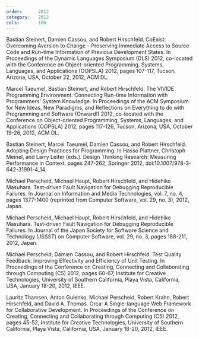 ```yaml
---
order:      2012
category:   2012
cols:       100
---
```

Bastian Steinert, Damien Cassou, and Robert Hirschfeld. CoExist: Overcoming Aversion to Change – Preserving Immediate Access to Source Code and Run-time Information of Previous Development States. In Proceedings of the Dynamic Languages Symposium (DLS) 2012, co-located with the Conference on Object-oriented Programming, Systems, Languages, and Applications (OOPSLA) 2012, pages 107-117, Tucson, Arizona, USA, October 22, 2012, ACM DL. 

Marcel Taeumel, Bastian Steinert, and Robert Hirschfeld. The VIVIDE Programming Environment: Connecting Run-time Information with Programmers' System Knowledge. In Proceedings of the ACM Symposium for New Ideas, New Paradigms, and Reflections on Everything to do with Programming and Software (Onward!) 2012, co-located with the Conference on Object-oriented Programming, Systems, Languages, and Applications (OOPSLA) 2012, pages 117-126, Tucson, Arizona, USA, October 19-26, 2012, ACM DL.

Bastian Steinert, Marcel Taeumel, Damien Cassou, and Robert Hirschfeld. Adopting Design Practices for Programming. In Hasso Plattner, Christoph Meinel, and Larry Leifer (eds.). Design Thinking Research: Measuring Performance in Context. pages 247-262, Springer 2012, doi:10.1007/978-3-642-31991-4_14.

Michael Perscheid, Michael Haupt, Robert Hirschfeld, and Hidehiko Masuhara. Test-driven Fault Navigation for Debugging Reproducible Failures. In Journal on Information and Media Technologies, vol. 7, no. 4, pages 1377-1400 (reprinted from Computer Software, vol. 29, no. 3), 2012, Japan.

Michael Perscheid, Michael Haupt, Robert Hirschfeld, and Hidehiko Masuhara. Test-driven Fault Navigation for Debugging Reproducible Failures. In Journal of the Japan Society for Software Science and Technology (JSSST) on Computer Software, vol. 29, no. 3, pages 188-211, 2012, Japan.

Michael Perscheid, Damien Cassou, and Robert Hirschfeld. Test Quality Feedback: Improving Effectivity and Efficiency of Unit Testing. In Proceedings of the Conference on Creating, Connecting and Collaborating through Computing (C5) 2012, pages 60-67, Institute for Creative Technologies, University of Southern California, Playa Vista, California, USA, January 18-20, 2012, IEEE.

Lauritz Thamsen, Anton Gulenko, Michael Perscheid, Robert Krahn, Robert Hirschfeld, and David A. Thomas. Orca: A Single-language Web Framework for Collaborative Development. In Proceedings of the Conference on Creating, Connecting and Collaborating through Computing (C5) 2012, pages 45-52, Institute for Creative Technologies, University of Southern California, Playa Vista, California, USA, January 18-20, 2012, IEEE.
